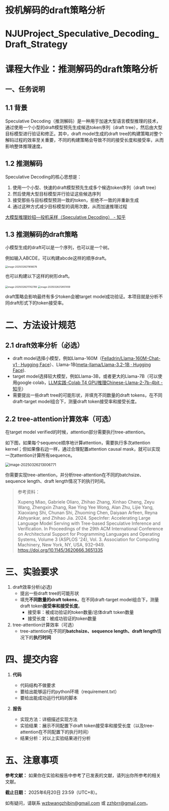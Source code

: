 # 投机解码的draft策略分析

# NJUProject_Speculative_Decoding_Draft_Strategy

# 课程大作业：推测解码的draft策略分析

## 一、任务说明

## 1.1 背景

Speculative Decoding（推测解码）是一种用于加速大型语言模型推理的技术，通过使用一个小型的draft模型预先生成候选token序列（draft tree），然后由大型目标模型进行验证和修正。其中，draft model生成的draft tree的构建策略对整个解码过程的效率至关重要，不同的构建策略会导致不同的接受长度和接受率，从而影响整体推理速度。

## 1.2 推测解码

Speculative Decoding的核心思想是：

1. 使用一个小型、快速的draft模型预先生成多个候选token序列（draft tree）
2. 然后使用大型目标模型并行验证这些候选序列
3. 接受那些与目标模型预测一致的token，拒绝不一致的并重新生成
4. 通过这种方式减少目标模型的调用次数，从而加速推理过程

[大模型推理妙招—投机采样（Speculative Decoding） - 知乎](https://zhuanlan.zhihu.com/p/651359908)

## 1.3 推测解码的draft策略

小模型生成的draft可以是一个序列，也可以是一个树。

例如输入ABCDE，可以构建abcde这样的顺序draft。

<img src="../images/NJUProject_Speculative_Decoding_Draft_Strategy/image-20250326211656076.png" alt="image-20250326211656076" style="zoom: 50%;" />

也可以构建以下这样的树形draft。

<img src="../images/NJUProject_Speculative_Decoding_Draft_Strategy/image-20250326211742789.png" alt="image-20250326211742789" style="zoom: 50%;" />

<img src="../images/NJUProject_Speculative_Decoding_Draft_Strategy/image-20250326212657459.png" alt="image-20250326212657459" style="zoom:50%;" />

draft策略会影响最终有多少token会被target model成功验证。本项目就是分析不同draft形式下的token接受率。

# 二、方法设计规范

## 2.1 draft效率分析（必选）

* draft model选择小模型，例如Llama-160M（[Felladrin/Llama-160M-Chat-v1 · Hugging Face](https://huggingface.co/Felladrin/Llama-160M-Chat-v1)）、Llama-1B([meta-llama/Llama-3.2-1B · Hugging Face](https://huggingface.co/meta-llama/Llama-3.2-1B)).
* target model选择较大模型，例如Llama-3B，或者更大的Llama-7B（可以使用google colab，[LLM实践-Colab T4 GPU推理Chinese-Llama-2-7b-4bit - 知乎](https://zhuanlan.zhihu.com/p/685046028)）
* 需要提出一些draft tree的可能形状，并填充不同数量的draft tokens，在不同draft-target model组合下，测量draft token接受率和接受长度。

## 2.2 tree-attention计算效率（可选）

在target model verified的时候，attention部分需要执行tree-attention。

如下图，如果每个sequence顺序地计算attention，需要执行多次attention kernel；但如果像右边一样，通过合理配置attention causal mask，就可以实现一次attention计算所有sequence。

<img src="../images/NJUProject_Speculative_Decoding_Draft_Strategy/image-20250326213006771.png" alt="image-20250326213006771" style="zoom: 80%;" />

你需要实现tree-attention，并分析tree-attention在不同的batchsize、sequence length、draft length情况下的执行时间。

> 参考资料：
>
> Xupeng Miao, Gabriele Oliaro, Zhihao Zhang, Xinhao Cheng, Zeyu Wang, Zhengxin Zhang, Rae Ying Yee Wong, Alan Zhu, Lijie Yang, Xiaoxiang Shi, Chunan Shi, Zhuoming Chen, Daiyaan Arfeen, Reyna Abhyankar, and Zhihao Jia. 2024. SpecInfer: Accelerating Large Language Model Serving with Tree-based Speculative Inference and Verification. In Proceedings of the 29th ACM International Conference on Architectural Support for Programming Languages and Operating Systems, Volume 3 (ASPLOS '24), Vol. 3. Association for Computing Machinery, New York, NY, USA, 932–949. https://doi.org/10.1145/3620666.3651335



# 三、实验要求

1. draft效率分析(必选)
   * 提出一些draft tree的可能形状
   * 填充**不同数量的draft tokens**，在不同draft-target model组合下，测量draft token**接受率和接受长度**。
     * 接受率：被成功验证的token数量/总体draft token数量
     * 接受长度：被成功验证的token数量
2. tree-attention计算效率（可选）
   * tree-attention在不同的**batchsize、sequence length、draft length**情况下的**执行时间**

# 四、提交内容

1. **代码**

   * 代码结构不做要求
   * 要给出能够运行的python环境（requirement.txt）
   * 要给出能成功运行代码的脚本

2. **报告**

   * 实现方法：详细描述实现方法

   - 实验结果：展示不同配置下draft token接受率和接受长度（以及tree-attention在不同配置下的执行时间）
   - 结果分析：对以上实验结果进行分析

# 五、注意事项

**参考文献：** 如果你在实验和报告中参考了已发表的文献，请列出你所参考的相关文献。

**截止日期：** 2025年6月20日 23:59（UTC+8）。

如有疑问，请联系 wzbwangzhibin@gmail.com 或 zzhbrr@gmail.com。
